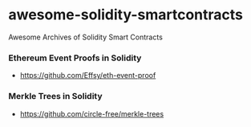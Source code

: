 # awesome-solidity-smartcontracts
Awesome Archives of Solidity Smart Contracts

### Ethereum Event Proofs in Solidity
- https://github.com/Effsy/eth-event-proof

### Merkle Trees in Solidity
- https://github.com/circle-free/merkle-trees
